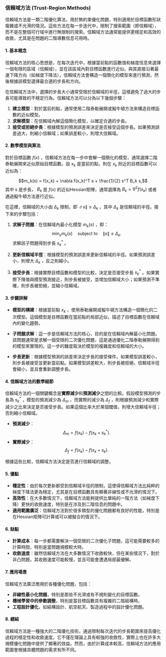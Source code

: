 ### 信賴域方法 (Trust-Region Methods)

信賴域方法是一類二階優化算法，用於無約束優化問題，特別適用於目標函數形狀複雜或不光滑的情況。這些方法在每一步迭代中，限制了搜索範圍（即信賴域），而不是在整個可行域中進行無限制的搜索。信賴域方法通常能提供更穩定和高效的收斂，尤其是在問題的二階導數信息可用時。

#### 1. **基本概念**

信賴域方法的核心思想是，在每次迭代中，根據當前點的函數值和梯度信息來選擇一個有限的區域（信賴域），並在該區域內對目標函數進行近似。與其直接沿著最速下降方向（如梯度下降法），信賴域方法會構造一個簡化的模型來進行預測，然後根據該模型選擇最合適的步長和方向。

在信賴域方法中，選擇的步長大小通常受限於信賴域的半徑，這樣避免了過大的步長可能導致的不穩定行為。信賴域方法可以分為以下幾個步驟：

1. **建立模型**：對於當前的點，通常使用二階泰勒展開或擬牛頓方法來構造目標函數的近似模型。
2. **求解模型**：在信賴域內解這個簡化模型，以確定合適的步長。
3. **接受或拒絕步長**：根據模型的預測誤差來決定是否接受這個步長。如果預測誤差過大，則縮小信賴域；如果誤差較小，則增大信賴域。

#### 2. **數學模型與算法**

對於目標函數  $f(x)$ ，信賴域方法在每一步中會解一個簡化的模型，通常選擇二階泰勒展開來近似原始目標函數。設  $x_k$  是當前的點，則在  $x_k$  附近的目標函數可以近似為：

$$m_k(s) = f(x_k) + \nabla f(x_k)^T s + \frac{1}{2} s^T B_k s,$$
其中  $s$  是步長， $B_k$  是  $f(x)$  的近似Hessian矩陣，通常選擇為  $B_k = \nabla^2 f(x_k)$  或者通過擬牛頓方法進行近似。

在這裡，信賴域的大小由  $\Delta_k$  限制，即  $\| s \| \leq \Delta_k$ ，其中  $\Delta_k$  是信賴域的半徑。接下來的步驟包括：

1. **求解子問題**：在信賴域內最小化模型  $m_k(s)$ ，即：
   $$\min_{s} m_k(s) \quad \text{subject to} \quad \| s \| \leq \Delta_k.$$
   求解該子問題得到步長  $s_k^*$ 。

2. **更新信賴域半徑**：根據模型的預測誤差來更新信賴域的半徑。如果預測誤差小，則增大  $\Delta_k$ ，反之則縮小。

3. **接受步長**：根據實際目標函數和模型的比較，決定是否接受步長  $s_k^*$ 。如果實際下降值與模型預測接近，則步長被接受，並增加信賴域大小；如果預測不準確，則步長被拒絕，並縮小信賴域。

#### 3. **步驟詳解**

- **模型的構建**：根據當前點  $x_k$ ，使用泰勒展開或擬牛頓方法構造一個簡化的二次模型。這個模型是目標函數在當前點的局部近似，描述了目標函數在信賴域內的變化趨勢。
  
- **子問題求解**：這一步是信賴域方法的核心，目的是在信賴域內解最小化問題。該問題通常是求解一個受限的二次優化問題，這是通過優化二階泰勒展開得到的模型來實現的。這一步的難度取決於模型的複雜度和信賴域的大小。

- **步長更新**：根據模型預測的誤差來決定步長的接受條件。如果模型誤差較小，則步長被接受並更新當前點。如果模型誤差較大，則步長被拒絕，信賴域半徑會縮小，並且會重新調整步長。

#### 4. **信賴域方法的數學細節**

信賴域方法的一個關鍵概念是**實際減少**和**預測減少**之間的比較。假設模型預測的步長為  $s_k^*$ ，模型的預測減少為  $\Delta_m$ ，而實際的減少為  $\Delta_f$ ，則根據預測減少和實際減少之比來決定是否接受步長。如果這個比率大於某個閾值，則增大信賴域半徑；否則縮小信賴域。

- **預測減少**：
  $$\Delta_m = f(x_k) - f(x_k + s_k^*).$$
- **實際減少**：
  $$\Delta_f = f(x_k) - f(x_k + s_k).$$
  
根據這些比較，信賴域方法決定是否進行信賴域的調整。

#### 5. **優點**

- **穩定性**：由於每次更新都受到信賴域半徑的限制，這使得信賴域方法比純粹的梯度下降法更為穩定，尤其是在目標函數具有顯著非線性或不光滑的情況下。
- **高效性**：在大多數情況下，信賴域方法能夠提供比單純的一階方法（如梯度下降）更快的收斂速度，特別是在涉及到二階信息的問題中。
- **適用範圍廣泛**：信賴域方法對於很多類型的優化問題都有良好的性能，特別是在Hessian矩陣可計算或可以被擬合的情況下。

#### 6. **缺點**

- **計算成本**：每一步都需要解決一個受限的二次優化子問題，這可能需要較多的計算時間，特別是當問題規模較大時。
- **收斂速度**：雖然信賴域方法在大多數情況下收斂較快，但在某些情況下，對於非凸問題，其收斂速度可能較慢，並且可能會遭遇局部最優解。

#### 7. **應用場景**

信賴域方法廣泛應用於各種優化問題，包括：
- **非線性最小化問題**，特別是那些不光滑或有不規則變化的目標函數。
- **機械學習中的參數調整**，特別是當目標函數具有複雜的二階結構時。
- **工程設計優化**，如結構設計、航空航天、製造過程中的設計優化問題。

#### 8. **總結**

信賴域方法是一種強大的二階優化技術，通過限制每次迭代的步長範圍來提高優化過程的穩定性和收斂速度。它不僅在理論上具有較強的收斂性，實際上也在許多大規模優化問題中提供了顯著的效益。然而，由於計算成本較高，信賴域方法的應用範圍會根據具體問題的需求有所不同。